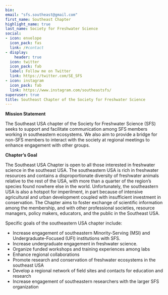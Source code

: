 ```yaml
---
bio: 
email: "sfs.southeast@gmail.com"
first_name: Southeast Chapter
highlight_name: true
last_name: Society for Freshwater Science
social:
- icon: envelope
  icon_pack: fas
  link: /#contact
- display:
    header: true
  icon: twitter
  icon_pack: fab
  label: Follow me on Twitter
  link: https://twitter.com/SE_SFS
- icon: instagram
  icon_pack: fab
  link: https://www.instagram.com/southeastsfs/
superuser: true
title: Southeast Chapter of the Society for Freshwater Science
---
```


**Mission Statement**

The Southeast USA chapter of the Society for Freshwater Science (SFS) seeks to support and facilitate communication among SFS members working in southeastern ecosystems. We also aim to provide a bridge for non-SFS members to interact with the society at regional meetings to enhance engagement with other groups. 


**Chapter’s Goal**  

The Southeast USA Chapter is open to all those interested in freshwater science in the southeast USA. The southeastern USA is rich in freshwater resources and contains a disproportionate diversity of freshwater animals relative to the rest of the USA, with more than a quarter of the region’s species found nowhere else in the world. Unfortunately, the southeastern USA is also a hotspot for imperilment, in part because of intensive agricultural and urban development coupled with insufficient investment in conservation. The Chapter aims to foster exchange of scientific information among the membership, and with other professional societies, resource managers, policy makers, educators, and the public in the Southeast USA. 

Specific goals of the southeastern USA chapter include:
- Increase engagement of southeastern Minority-Serving (MSI) and Undergraduate-Focused (UFI) institutions with SFS.
- Increase undergraduate engagement in freshwater science.
- Organize funded workshops and training experiences among labs 
- Enhance regional collaborations 
- Promote research and conservation of freshwater ecosystems in the southeast USA
-  Develop a regional network of field sites and contacts for education and research
- Increase engagement of southeastern researchers with the larger SFS organization


